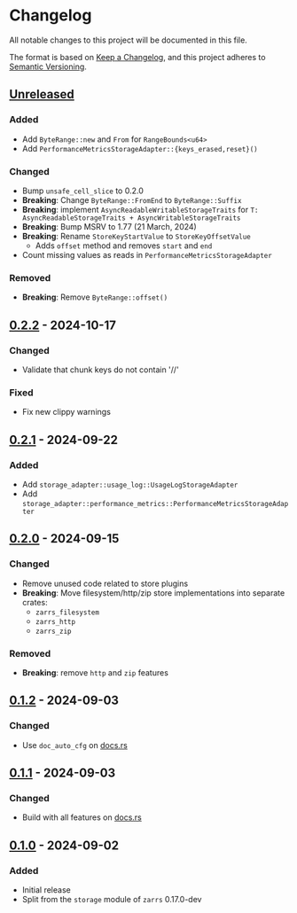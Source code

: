 # Changelog

All notable changes to this project will be documented in this file.

The format is based on [Keep a Changelog](https://keepachangelog.com/en/1.0.0/),
and this project adheres to [Semantic Versioning](https://semver.org/spec/v2.0.0.html).

## [Unreleased]

### Added
 - Add `ByteRange::new` and `From` for `RangeBounds<u64>`
 - Add `PerformanceMetricsStorageAdapter::{keys_erased,reset}()`

### Changed
 - Bump `unsafe_cell_slice` to 0.2.0
 - **Breaking**: Change `ByteRange::FromEnd` to `ByteRange::Suffix`
 - **Breaking**: implement `AsyncReadableWritableStorageTraits` for `T: AsyncReadableStorageTraits + AsyncWritableStorageTraits`
 - **Breaking**: Bump MSRV to 1.77 (21 March, 2024)
 - **Breaking**: Rename `StoreKeyStartValue` to `StoreKeyOffsetValue`
   - Adds `offset` method and removes `start` and `end`
 - Count missing values as reads in `PerformanceMetricsStorageAdapter`

### Removed
 - **Breaking**: Remove `ByteRange::offset()`

## [0.2.2] - 2024-10-17

### Changed
 - Validate that chunk keys do not contain '//'

### Fixed
 - Fix new clippy warnings

## [0.2.1] - 2024-09-22

### Added
 - Add `storage_adapter::usage_log::UsageLogStorageAdapter`
 - Add `storage_adapter::performance_metrics::PerformanceMetricsStorageAdapter`

## [0.2.0] - 2024-09-15

### Changed 
 - Remove unused code related to store plugins
 - **Breaking**: Move filesystem/http/zip store implementations into separate crates:
   - `zarrs_filesystem`
   - `zarrs_http`
   - `zarrs_zip`

### Removed
 - **Breaking**: remove `http` and `zip` features

## [0.1.2] - 2024-09-03

### Changed
 - Use `doc_auto_cfg` on [docs.rs](https://docs.rs/)

## [0.1.1] - 2024-09-03

### Changed
 - Build with all features on [docs.rs](https://docs.rs/)

## [0.1.0] - 2024-09-02

### Added
 - Initial release
 - Split from the `storage` module of `zarrs` 0.17.0-dev

[unreleased]: https://github.com/LDeakin/zarrs/compare/zarrs_storage-v0.2.2...HEAD
[0.2.2]: https://github.com/LDeakin/zarrs/releases/tag/zarrs_storage-v0.2.2
[0.2.1]: https://github.com/LDeakin/zarrs/releases/tag/zarrs_storage-v0.2.1
[0.2.0]: https://github.com/LDeakin/zarrs/releases/tag/zarrs_storage-v0.2.0
[0.1.2]: https://github.com/LDeakin/zarrs/releases/tag/zarrs_storage-v0.1.2
[0.1.1]: https://github.com/LDeakin/zarrs/releases/tag/zarrs_storage-v0.1.1
[0.1.0]: https://github.com/LDeakin/zarrs/releases/tag/zarrs_storage-v0.1.0
